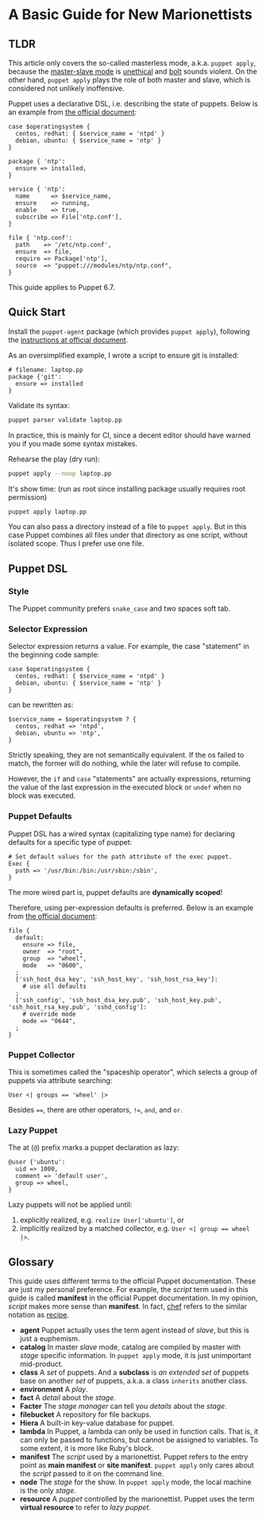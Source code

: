 A Basic Guide for New Marionettists
===================================

## TLDR

This article only covers the so-called masterless mode, a.k.a. `puppet apply`,
because the [master-slave mode] is [unethical] and [bolt] sounds violent. On the other hand, `puppet apply` plays the role of both master and slave, which is considered not unlikely inoffensive.

[master-slave mode]: https://puppet.com/docs/puppet/6.7/architecture.html
[unethical]: https://bugs.python.org/issue34605
[bolt]: https://puppet.com/products/bolt

Puppet uses a declarative DSL, i.e. describing the state of puppets. Below is an example from [the official document][doc]:

[doc]: https://puppet.com/docs/puppet/6.7/intro_puppet_language_and_code.html

```puppet
case $operatingsystem {
  centos, redhat: { $service_name = 'ntpd' }
  debian, ubuntu: { $service_name = 'ntp' }
}

package { 'ntp':
  ensure => installed,
}

service { 'ntp':
  name      => $service_name,
  ensure    => running,
  enable    => true,
  subscribe => File['ntp.conf'],
}

file { 'ntp.conf':
  path    => '/etc/ntp.conf',
  ensure  => file,
  require => Package['ntp'],
  source  => "puppet:///modules/ntp/ntp.conf",
}
```

This guide applies to Puppet 6.7.

## Quick Start

Install the `puppet-agent` package (which provides `puppet apply`),
following the [instructions at official document][install].

[install]: https://puppet.com/docs/puppet/6.7/install_agents.html

As an oversimplified example, I wrote a script to ensure git is installed:

```puppet
# filename: laptop.pp
package {'git':
  ensure => installed
}
```

Validate its syntax:

```sh
puppet parser validate laptop.pp
```

In practice, this is mainly for CI,
since a decent editor should have warned you if you made some syntax mistakes.

Rehearse the play (dry run):

```sh
puppet apply --noop laptop.pp
```

It's show time: (run as root since installing package usually requires root permission)

```sh
puppet apply laptop.pp
```

You can also pass a directory instead of a file to `puppet apply`.
But in this case Puppet combines all files under that directory as one script,
without isolated scope.
Thus I prefer use one file.

## Puppet DSL

### Style

The Puppet community prefers `snake_case` and two spaces soft tab.

### Selector Expression

Selector expression returns a value.
For example, the case "statement" in the beginning code sample:

```puppet
case $operatingsystem {
  centos, redhat: { $service_name = 'ntpd' }
  debian, ubuntu: { $service_name = 'ntp' }
}
```

can be rewritten as:

```puppet
$service_name = $operatingsystem ? {
  centos, redhat => 'ntpd',
  debian, ubuntu => 'ntp',
}
```

Strictly speaking, they are not semantically equivalent.
If the os failed to match, the former will do nothing,
while the later will refuse to compile.

However, the `if` and `case` "statements" are actually expressions,
returning the value of the last expression in the executed block
or `undef` when no block was executed.

### Puppet Defaults

Puppet DSL has a wired syntax (capitalizing type name) for declaring defaults for a specific type of puppet:

```puppet
# Set default values for the path attribute of the exec puppet.
Exec {
  path => '/usr/bin:/bin:/usr/sbin:/sbin',
}
```

The more wired part is, puppet defaults are **dynamically scoped**!

Therefore, using per-expression defaults is preferred.
Below is an example from [the official document][per-expression defaults]:

```puppet
file {
  default:
    ensure => file,
    owner  => "root",
    group  => "wheel",
    mode   => "0600",
  ;
  ['ssh_host_dsa_key', 'ssh_host_key', 'ssh_host_rsa_key']:
    # use all defaults
  ;
  ['ssh_config', 'ssh_host_dsa_key.pub', 'ssh_host_key.pub', 'ssh_host_rsa_key.pub', 'sshd_config']:
    # override mode
    mode => "0644",
  ;
}
```

[per-expression defaults]: https://puppet.com/docs/puppet/6.7/lang_resources.html#resource-declaration-default-attributes

### Puppet Collector

This is sometimes called the "spaceship operator",
which selects a group of puppets via attribute searching:

```puppet
User <| groups == 'wheel' |>
```

Besides `==`, there are other operators, `!=`, `and`, and `or`.

### Lazy Puppet

The at (`@`) prefix marks a puppet declaration as lazy:

```puppet
@user {'ubuntu':
  uid => 1000,
  comment => 'default user',
  group => wheel,
}
```

Lazy puppets will not be applied until:

1. explicitly realized, e.g. `realize User['ubuntu']`, or
2. implicitly realized by a matched collector, e.g. `User <| group == wheel |>`.

## Glossary

This guide uses different terms to the official Puppet documentation.
These are just my personal preference.
For example, the *script* term used in this guide is called **manifest** in the official Puppet documentation.
In my opinion, *script* makes more sense than **manifest**.
In fact, [chef] refers to the similar notation as [recipe].


[chef]: https://www.chef.io/
[recipe]: https://docs.chef.io/recipes.html

- **agent** Puppet actually uses the term agent instead of *slave*, but this is just a euphemism.
- **catalog** In master *slave* mode, catalog are compiled by master with *stage* specific information. In `puppet apply` mode, it is just unimportant mid-product.
- **class** A *set* of puppets. And a **subclass** is *an extended set* of puppets base on another *set* of puppets, a.k.a. a class `inherits` another class.
- **environment** A *play*.
- **fact** A *detail* about the *stage*.
- **Facter** The *stage manager* can tell you *details* about the *stage*.
- **filebucket** A repository for file backups.
- **Hiera** A built-in key-value database for puppet.
- **lambda** In Puppet, a lambda can only be used in function calls. That is, it can only be passed to functions, but cannot be assigned to variables. To some extent, it is more like Ruby's block.
- **manifest** The *script* used by a marionettist. Puppet refers to the entry point as **main manifest** or **site manifest**. `puppet apply` only cares about the *script* passed to it on the command line.
- **node** The *stage* for the show. In `puppet apply` mode, the local machine is the only *stage*.
- **resource** A *puppet* controlled by the marionettist. Puppet uses the term **virtual resource** to refer to *lazy puppet*.